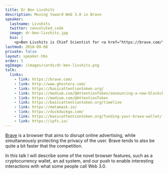 ```yaml
---
title: Dr Ben Livshits
description: Moving toward Web 3.0 in Brave
speaker:
  lastname: Livshits
  twitter: convoluted_code
  image: dr-ben-livshits.jpg
  bio: |
    <p>Ben Livshits is Chief Scientist for <a href="https://brave.com/">Brave Software</a>, the company behind the Brave browser, a fast, open source, privacy-focused browser that blocks intrusive ads and trackers. He is also a Reader at Imperial College London and an affiliate professor at the University of Washington. Previously, he was a research scientist at Microsoft Research. He received a bachelor's degree from Cornell University in 1999, and his Ph.D. in Computer Science from Stanford University in 2006.</p> <p>Ben's research interests include application of sophisticated static and dynamic analysis techniques to finding errors in programs. Ben has published papers at PLDI, POPL, Oakland Security, Usenix Security, CCS, SOSP, ICSE, FSE, and many other venues. He is the author of over 100 academic papers, dozens of patents, and multiple tech transfer awards for bringing research into practice.</p>
lastmod: 2018-09-08
private: false
layout: speaker.hbs
order: 5
ogImage: /images/cards/dr-ben-livshits.png
talk:
  links:
    - link: https://brave.com/
    - link: http://www.ghostery.com/
    - link: https://basicattentiontoken.org/
    - link: https://medium.com/@AttentionToken/announcing-a-new-blockchain-based-digital-advertising-platform-775203933c44
    - link: https://medium.com/@AttentionToken
    - link: https://basicattentiontoken.org/timeline
    - link: https://metamask.io/
    - link: https://duckduckgo.com/
    - link: https://basicattentiontoken.org/funding-your-brave-wallet/
    - link: https://ipfs.io/
---
```


[Brave](https://brave.com) is a browser that aims to disrupt online advertising, while simultaneously protecting the privacy of the user. Brave tends to also be quite a bit faster that the competition.

In this talk I will describe some of the novel browser features, such as a cryptocurrency wallet, an ad system, and our push to enable interesting interactions with what some people call Web 3.0.
